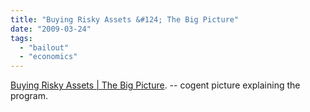 ```yaml
---
title: "Buying Risky Assets &#124; The Big Picture"
date: "2009-03-24"
tags: 
  - "bailout"
  - "economics"
---
```


[Buying Risky Assets | The Big Picture](http://www.ritholtz.com/blog/2009/03/buying-risky-assets/). -- cogent picture explaining the program.
